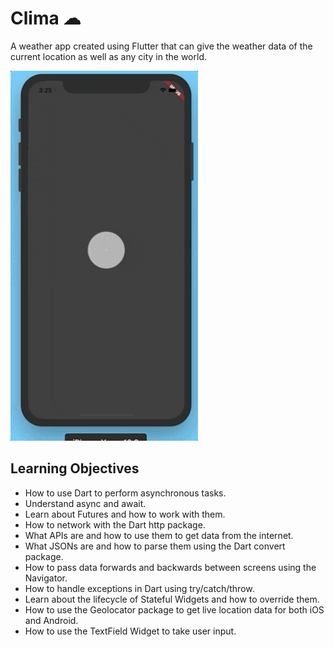 # Clima ☁

A weather app created using Flutter that can give the weather data of the current location as well as any city in the world.

<!-- Demo GIF: -->
<img src="https://raw.githubusercontent.com/SakshamKarnawat/SakshamKarnawat/main/clima_demo.gif" width="300">


## Learning Objectives

- How to use Dart to perform asynchronous tasks.
- Understand async and await.
- Learn about Futures and how to work with them.
- How to network with the Dart http package.
- What APIs are and how to use them to get data from the internet.
- What JSONs are and how to parse them using the Dart convert package.
- How to pass data forwards and backwards between screens using the Navigator.
- How to handle exceptions in Dart using try/catch/throw.
- Learn about the lifecycle of Stateful Widgets and how to override them.
- How to use the Geolocator package to get live location data for both iOS and Android.
- How to use the TextField Widget to take user input.

